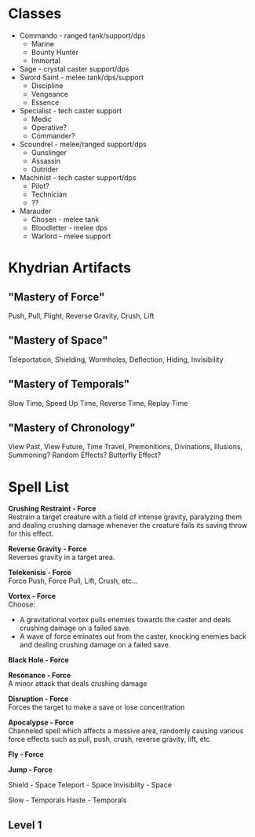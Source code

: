 # Classes

* Commando - ranged tank/support/dps
    * Marine
    * Bounty Hunter
    * Immortal
* Sage - crystal caster support/dps
* Sword Saint - melee tank/dps/support
    * Discipline
    * Vengeance
	* Essence
* Specialist - tech caster support
    * Medic
    * Operative?
    * Commander?
* Scoundrel - melee/ranged support/dps
    * Gunslinger
    * Assassin
    * Outrider
* Machinist - tech caster support/dps
    * Pilot?
	* Technician
	* ??
* Marauder
    * Chosen - melee tank
    * Bloodletter - melee dps
    * Warlord - melee support

# Khydrian Artifacts

## "Mastery of Force"

Push, Pull, Flight, Reverse Gravity, Crush, Lift

## "Mastery of Space"

Teleportation, Shielding, Wormholes, Deflection, Hiding, Invisibility

## "Mastery of Temporals"

Slow Time, Speed Up Time, Reverse Time, Replay Time

## "Mastery of Chronology"

View Past, View Future, Time Travel, Premonitions, Divinations, Illusions, Summoning? Random Effects? Butterfly Effect?

# Spell List

__Crushing Restraint - Force__  
Restrain a target creature with a field of intense gravity, paralyzing them and dealing crushing damage whenever the creature fails its saving throw for this effect.

__Reverse Gravity - Force__  
Reverses gravity in a target area.

__Telekenisis - Force__  
Force Push, Force Pull, Lift, Crush, etc...

__Vortex - Force__  
Choose:  
* A gravitational vortex pulls enemies towards the caster and deals crushing damage on a failed save.
* A wave of force eminates out from the caster, knocking enemies back and dealing crushing damage on a failed save.

__Black Hole - Force__  

__Resonance - Force__  
A minor attack that deals crushing damage

__Disruption - Force__  
Forces the target to make a save or lose concentration

__Apocalypse - Force__  
Channeled spell which affects a massive area, randomly causing various force effects such as pull, push, crush, reverse gravity, lift, etc

__Fly - Force__  

__Jump - Force__  



Shield - Space
Teleport - Space
Invisiblity - Space

Slow - Temporals
Haste - Temporals


## Level 1
